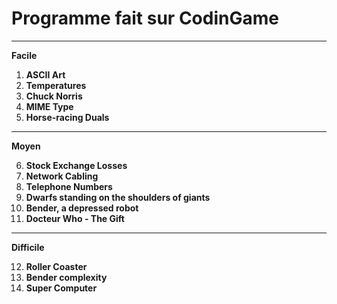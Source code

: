 Programme fait sur CodinGame
=============================
--------------------------------------
**Facile**

1. **ASCII Art** 
2. **Temperatures** 
3. **Chuck Norris** 
4. **MIME Type** 
5. **Horse-racing Duals** 

--------------------------------------- 
**Moyen**

6. **Stock Exchange Losses** 
7. **Network Cabling** 
8. **Telephone Numbers** 
9. **Dwarfs standing on the shoulders of giants** 
10. **Bender, a depressed robot**
11. **Docteur Who - The Gift**

--------------------------------------- 
**Difficile**

12. **Roller Coaster** 
13. **Bender complexity**
14. **Super Computer**
